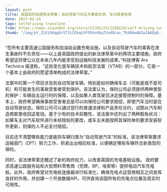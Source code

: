```yaml
---
layout: post
title: 英国政府拟提修法草案：自动驾驶汽车应为事故负责，车内乘客免责
date: 2017-02-24
tags: selfdriving translate
from: https://news.slashdot.org/story/17/02/23/2220219/self-driving-cars-should-be-liable-for-accidents-not-the-passengers-uk-government
thumb: "/img/pY_ZLEi50qpQrSTJLCEkqLhFFDdxd6yZYodQcav_T640AwAAIwIAAEpQ.jpg"
---
```

“在所有主要高速公路服务和加油站设置充电设施，以及自动驾驶汽车的乘客在发生事故时不负责任——以上是英国政府提出的新法律草案中的两项主要措施，政府希望这将使公众在未来几年内能享受到运输科技发展的成果，”科技博客 Ars Technica 报道称，“这些变化是车辆技术和航空法案（VTAB）的一部分，它是一个基本上由政府的愿望清单构成的法律草案。”

法案中的第一个项目涉及到自动驾驶车辆，特别是如何确保车主（可能是或不是司机）和可能发生的事故受害者受到保护。该法案认为，保险公司必须提供两种类型的保护：车辆自主运行时的保障，以及如果人类驾驶员决定接管控制时的保障。基本上，政府希望确保事故受害者总是可以向保险公司要求赔偿，即使汽车当时是在自动驾驶状态。保险公司可以通过现行的普通法律和产品责任合约，试图从汽车制造商那里收回这笔钱。基于少有的技术前瞻性，该法案中还列出了两种豁免状况：如果车主对汽车软件进行未经授权的更改，或车主未能按照其保险单的要求安装软件更新，则保险人不必支付赔偿。

目前还不清楚哪些能力是能将车辆归类为“自动驾驶汽车”的标准。该法律草案要求运输部门（DfT）努力工作，抓紧出台相应标准，以便确定哪些车辆符合新类型的保险。

同时，该法律草案还概述了新的政府权力，以改善英国的充电基础设施。 政府要求高速公路服务站和大型燃料零售商（壳牌，BP，埃索等）提供电动汽车充电桩。此外，政府希望对充电桩连接器进行标准化，确保充电点运营商相互之间发挥良好的作用，并创建一个开放数据API，可供查询该国所有的充电点位置及其实时可用性。
